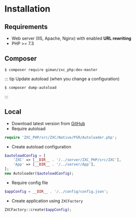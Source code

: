# Installation

## Requirements
* Web server (IIS, Apache, Nginx) with enabled **URL rewriting**
* PHP >= 7.3

## Composer

```shell script
$ composer require giman/zxc_php:dev-master
```

::: tip
Update autoload (when you change a configuration)
``` shell script 
$ composer dump-autoload
``` 
:::

## Local 

* Download latest version from [GitHub](https://github.com/Gimanh/ZXC_PHP)
* Require autoload 
```php
require 'ZXC_PHP/src/ZXC/Native/PSR/Autoloader.php';
```
* Create autoload configuration
```php
$autoloadConfig = [
    'ZXC' => [__DIR__ . '/../server/ZXC_PHP/src/ZXC'],
    'App' => [__DIR__ . '/../server/App'],
];
new Autoloader($autoloadConfig);
```
* Require config file
```php
$appConfig = __DIR__ . '/../config/config.json';
```

* Create application using `ZXCFactory`
```php
ZXCFactory::create($appConfig);
```
